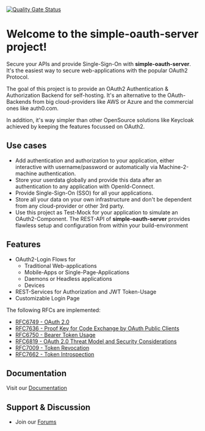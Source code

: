 [![Quality Gate Status](https://sonarcloud.io/api/project_badges/measure?project=tmseidel_simple-oauth-server&metric=alert_status)](https://sonarcloud.io/summary/new_code?id=tmseidel_simple-oauth-server)

# Welcome to the simple-oauth-server project!

Secure your APIs and provide Single-Sign-On with **simple-oauth-server**. It's the easiest way to secure web-applications with the popular OAuth2 Protocol.

The goal of this project is to provide an OAuth2 Authentication & Authorization Backend for self-hosting. It's an alternative to the OAuth-Backends from big cloud-providers like AWS or Azure and the commercial ones like auth0.com.

In addition, it's way simpler than other OpenSource solutions like Keycloak achieved by keeping the features focussed on OAuth2.

## Use cases
* Add authentication and authorization to your application, either interactive with username/password or automatically via Machine-2-machine authentication. 
* Store your userdata globally and provide this data after an authentication to any application with OpenId-Connect.
* Provide Single-Sign-On (SSO) for all your applications.
* Store all your data on your own infrastructure and don't be dependent from any cloud-provider or other 3rd party.
* Use this project as Test-Mock for your application to simulate an OAuth2-Component. The REST-API of **simple-oauth-server** provides flawless setup and configuration from within your build-environment

## Features
* OAuth2-Login Flows for 
  * Traditional Web-applications
  * Mobile-Apps or Single-Page-Applications
  * Daemons or Headless applications
  * Devices
* REST-Services for Authorization and JWT Token-Usage
* Customizable Login Page

The following RFCs are implemented:
* [RFC6749 - OAuth 2.0](https://tools.ietf.org/html/rfc6749)
* [RFC7636 - Proof Key for Code Exchange by OAuth Public Clients](https://datatracker.ietf.org/doc/html/rfc7636)
* [RFC6750 - Bearer Token Usage](https://tools.ietf.org/html/rfc6750)
* [RFC6819 - OAuth 2.0 Threat Model and Security Considerations](https://tools.ietf.org/html/rfc6819)
* [RFC7009 - Token Revocation](https://datatracker.ietf.org/doc/html/rfc7009)
* [RFC7662 - Token Introspection](https://datatracker.ietf.org/doc/html/rfc7662)

## Documentation
Visit our [Documentation](https://github.com/tmseidel/simple-oauth-server/wiki)

## Support & Discussion
* Join our [Forums](https://github.com/tmseidel/simple-oauth-server/discussions)




 

